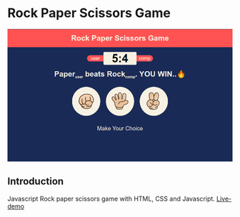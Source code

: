 # Rock Paper Scissors Game

![](./screenshot.png)

## Introduction

Javascript Rock paper scissors game with HTML, CSS and Javascript. [Live-demo](https://rps-js-game.netlify.com/)
